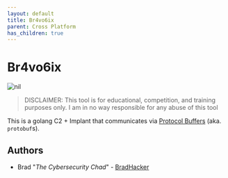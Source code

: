 ```yaml
---
layout: default
title: Br4vo6ix
parent: Cross Platform
has_children: true
---
```


# Br4vo6ix

![nil](https://img.shields.io/badge/nil-goated-green)

> DISCLAIMER: This tool is for educational, competition, and training purposes only. I am in no way responsible for any abuse of this tool

This is a golang C2 + Implant that communicates via [Protocol Buffers](https://developers.google.com/protocol-buffers) (aka. `protobuf`s).

## Authors

- Brad "_The Cybersecurity Chad_" - [BradHacker](https://github.com/BradHacker)
